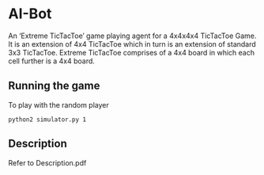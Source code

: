 AI-Bot
=========

An ‘Extreme TicTacToe’ game playing agent for a 4x4x4x4 TicTacToe Game. It is an extension of 4x4 TicTacToe which in turn is an extension of standard 3x3 TicTacToe. Extreme TicTacToe comprises of a 4x4 board in which each cell further is a 4x4 board.

## Running the game 
To play with the random player

 ```
python2 simulator.py 1
 ```

## Description

Refer to Description.pdf